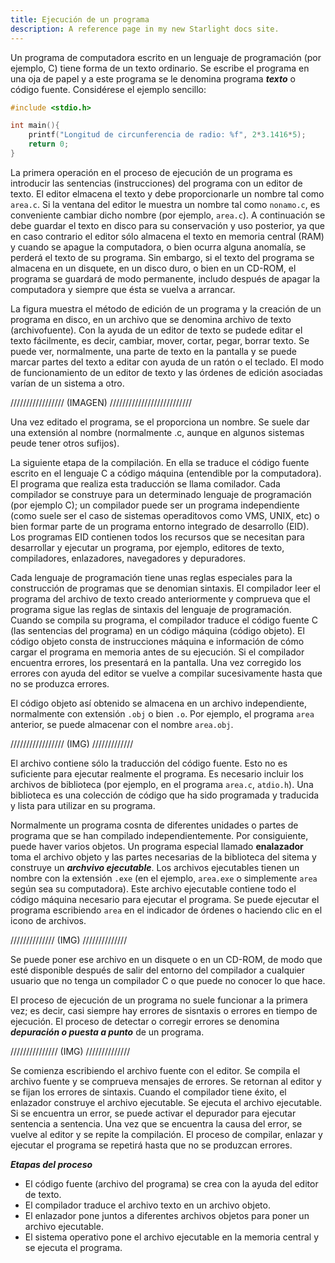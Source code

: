 ```yaml
---
title: Ejecución de un programa
description: A reference page in my new Starlight docs site.
---
```


Un programa de computadora escrito en un lenguaje de programación (por ejemplo, C) tiene forma de un texto ordinario. Se escribe el programa en una oja de papel y a este programa se le denomina programa ***texto*** o código fuente. Considérese el ejemplo sencillo:

~~~c
#include <stdio.h>

int main(){
    printf("Longitud de circunferencia de radio: %f", 2*3.1416*5);
    return 0;
}
~~~

La primera operación en el proceso de ejecución de un programa es introducir las sentencias (instrucciones) del programa con un editor de texto. El editor elmacena el texto y debe proporcionarle un nombre tal como `area.c`. Si la ventana del editor le muestra un nombre tal como `nonamo.c`, es conveniente cambiar dicho nombre (por ejemplo, `area.c`). A continuación se debe guardar el texto en disco para su conservación y uso posterior, ya que en caso contrario el editor sólo almacena el texto en memoria central (RAM) y cuando se apague la computadora, o bien ocurra alguna anomalía, se perderá el texto de su programa. Sin embargo, si el texto del programa se almacena en un disquete, en un disco duro, o bien en un CD-ROM, el programa se guardará de modo permanente, includo después de apagar la computadora y siempre que ésta se vuelva a arrancar.

La figura muestra el método de edición de un programa y la creación de un programa en disco, en un archivo que se denomina archivo de texto (archivofuente). Con la ayuda de un editor de texto se pudede editar el texto fácilmente, es decir, cambiar, mover, cortar, pegar, borrar texto. Se puede ver, normalmente, una parte de texto en la pantalla y se puede marcar partes del texto a editar con ayuda de un ratón o el teclado. El modo de funcionamiento de un editor de texto y las órdenes de edición asociadas varían de un sistema a otro.


/////////////////         (IMAGEN)          //////////////////////////


Una vez editado el programa, se el proporciona un nombre. Se suele dar una extensión al nombre (normalmente .c, aunque en algunos sistemas peude tener otros sufijos).

La siguiente etapa de la compilación. En ella se traduce el código fuente escrito en el lenguaje C a código máquina (entendible por la computadora). El programa que realiza esta traducción se llama comilador. Cada compilador se construye para un determinado lenguaje de programación (por ejemplo C); un compilador puede ser un programa independiente (como suele ser el caso de sistemas operaditovos como VMS, UNIX, etc) o bien formar parte de un programa entorno integrado de desarrollo (EID). Los programas EID contienen todos los recursos que se necesitan para desarrollar y ejecutar un programa, por ejemplo, editores de texto, compiladores, enlazadores, navegadores y depuradores.

Cada lenguaje de programación tiene unas reglas especiales para la construcción de programas que se denomian sintaxis. El compilador leer el programa del archivo de texto creado anteriormente y comprueva que el programa sigue las reglas de sintaxis del lenguaje de programación. Cuando se compila su programa, el compilador traduce el código fuente C (las sentencias del programa) en un código máquina (código objeto). El código objeto consta de instrucciones máquina e información de cómo cargar el programa en memoria antes de su ejecución. Si el compilador encuentra errores, los presentará en la pantalla. Una vez corregido los errores con ayuda del editor se vuelve a compilar sucesivamente hasta que no se produzca errores. 

El código objeto así obtenido se almacena en un archivo independiente, normalmente con extensión `.obj` o bien `.o`. Por ejemplo, el programa `area` anterior, se puede almacenar con el nombre `area.obj`.

/////////////////    (IMG) /////////////


El archivo contiene sólo la traducción del código fuente. Esto no es suficiente para ejecutar realmente el programa.  Es necesario incluir los archivos de biblioteca (por ejemplo, en el programa `area.c`, `atdio.h`). Una biblioteca es una colección de código que ha sido programada y traducida y lista para utilizar en su programa.

Normalmente un programa cosnta de diferentes unidades o partes de programa que se han compilado independientemente. Por consiguiente, puede haver varios objetos. Un programa especial llamado **enalazador** toma el archivo objeto y las partes necesarias de la biblioteca del sitema y construye un ***archvivo ejecutable***. Los archivos ejecutables tienen un nombre con la extensión `.exe` (en el ejemplo, `area.exe` o simplemente `area` según sea su computadora). Este archivo ejecutable contiene todo el código máquina necesario para ejecutar el programa. Se puede ejecutar el programa escribiendo `area` en el indicador de órdenes o haciendo clic en el icono de archivos.


//////////////         (IMG)      //////////////


Se puede poner ese archivo en un disquete o en un CD-ROM, de modo que esté disponible después de salir del entorno del compilador a cualquier usuario que no tenga un compilador C o que puede no conocer lo que hace. 

El proceso de ejecución de un programa no suele funcionar a la primera vez; es decir, casi siempre hay errores de sisntaxis  o errores en tiempo de ejecución. El proceso de detectar o corregir errores se denomina ***depuración o puesta a punto*** de un programa.


///////////////              (IMG)             //////////////

Se comienza escribiendo el archivo fuente con el editor. Se compila el archivo fuente y se comprueva mensajes de errores. Se retornan al editor y se fijan los errores de sintaxis. Cuando el compilador tiene éxito, el enlazador construye el archivo ejecutable. Se ejecuta el archivo ejecutable. Si se encuentra un error, se puede activar el depurador para ejecutar sentencia a sentencia. Una vez que se encuentra la causa del error, se vuelve al editor y se repite la compilación. El proceso de compilar, enlazar y ejecutar el programa se repetirá  hasta que no se produzcan errores. 

***Etapas del proceso***

- El código fuente (archivo del programa) se crea con la ayuda del editor de texto.
- El compilador traduce el archivo texto en un archivo objeto.
- El enlazador pone juntos a diferentes archivos objetos para poner un archivo ejecutable.
- El sistema operativo pone el archivo ejecutable en la memoria central y se ejecuta el programa. 

